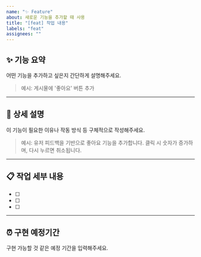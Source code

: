 ```yaml
---
name: "✨ Feature"
about: 새로운 기능을 추가할 때 사용
title: "[feat] 작업 내용"
labels: "feat"
assignees: ""
---
```


## ✨ 기능 요약

어떤 기능을 추가하고 싶은지 간단하게 설명해주세요.

> 예시: 게시물에 '좋아요' 버튼 추가

---

## 📝 상세 설명

이 기능이 필요한 이유나 작동 방식 등 구체적으로 작성해주세요.

> 예시: 유저 피드백을 기반으로 좋아요 기능을 추가합니다. 클릭 시 숫자가 증가하며, 다시 누르면 취소됩니다.

---

## 📋 작업 세부 내용

- [ ]
- [ ]
- [ ]

---

## ⏰ 구현 예정기간

구현 가능할 것 같은 예정 기간을 입력해주세요.
